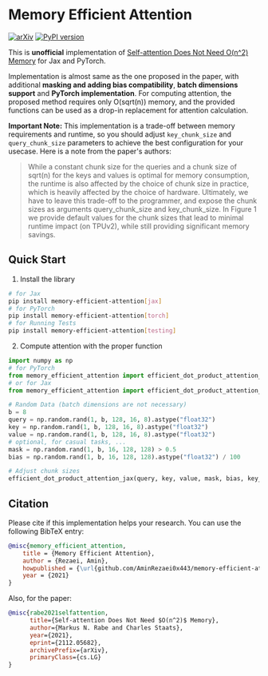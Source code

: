 # Memory Efficient Attention
[![arXiv](https://img.shields.io/badge/arXiv-2112.05682v2-b31b1b.svg?style=flat-square)](https://arxiv.org/abs/2112.05682v2)
[![PyPI version](https://img.shields.io/badge/memory--efficient--attention-0.1.2-informational?style=flat-square&color=C51BA3)](https://pypi.org/project/memory-efficient-attention/)

This is **unofficial** implementation of [Self-attention Does Not Need O(n^2) Memory](https://arxiv.org/abs/2112.05682v2) for Jax and PyTorch.

Implementation is almost same as the one proposed in the paper, with additional **masking and adding bias compatibility**, **batch dimensions support** and **PyTorch implementation**. 
For computing attention, the proposed method requires only O(sqrt(n)) memory, and the provided functions can be used as a drop-in replacement for attention calculation.

**Important Note:** This implementation is a trade-off between memory requirements and runtime, so you should adjust `key_chunk_size` and `query_chunk_size` parameters to achieve the best configuration for your usecase. Here is a note from the paper's authors:

>While a constant chunk size for the queries and a chunk size of sqrt(n)
>for the keys and values is optimal for memory
>consumption, the runtime is also affected by the choice of chunk size
>in practice, which is heavily affected by the
>choice of hardware. Ultimately, we have to leave this trade-off to the
>programmer, and expose the chunk sizes as
>arguments query_chunk_size and key_chunk_size. In Figure 1 we provide default values for the chunk sizes that
lead to minimal runtime impact (on TPUv2), while still providing significant memory savings.


## Quick Start
1. Install the library

```bash
# for Jax
pip install memory-efficient-attention[jax]
# for PyTorch
pip install memory-efficient-attention[torch]
# for Running Tests
pip install memory-efficient-attention[testing]
```

2. Compute attention with the proper function

```python
import numpy as np
# for PyTorch
from memory_efficient_attention import efficient_dot_product_attention_pt
# or for Jax
from memory_efficient_attention import efficient_dot_product_attention_jax

# Random Data (batch dimensions are not necessary)
b = 8
query = np.random.rand(1, b, 128, 16, 8).astype("float32")
key = np.random.rand(1, b, 128, 16, 8).astype("float32")
value = np.random.rand(1, b, 128, 16, 8).astype("float32")
# optional, for casual tasks, ...
mask = np.random.rand(1, b, 16, 128, 128) > 0.5
bias = np.random.rand(1, b, 16, 128, 128).astype("float32") / 100

# Adjust chunk sizes        
efficient_dot_product_attention_jax(query, key, value, mask, bias, key_chunk_size=..., query_chunk_size=...)
```

## Citation
Please cite if this implementation helps your research. You can use the following BibTeX entry:

```bibtex
@misc{memory_efficient_attention,
	title = {Memory Efficient Attention},
	author = {Rezaei, Amin},
	howpublished = {\url{github.com/AminRezaei0x443/memory-efficient-attention}},
	year = {2021}
}
```
Also, for the paper:
```bibtex
@misc{rabe2021selfattention,
      title={Self-attention Does Not Need $O(n^2)$ Memory}, 
      author={Markus N. Rabe and Charles Staats},
      year={2021},
      eprint={2112.05682},
      archivePrefix={arXiv},
      primaryClass={cs.LG}
}
```
